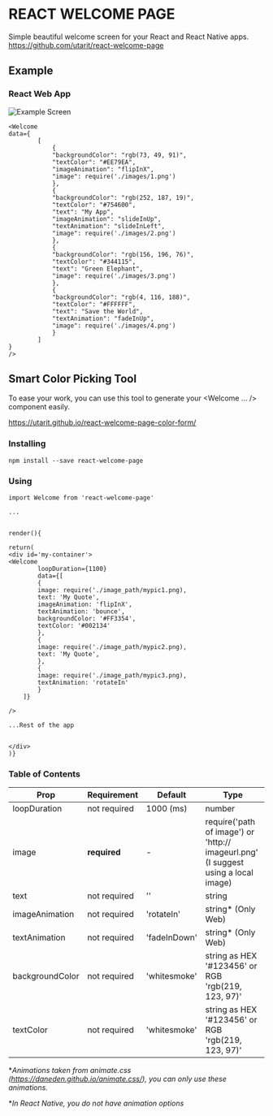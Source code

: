 
# REACT WELCOME PAGE

  

Simple beautiful welcome screen for your React and React Native apps.
https://github.com/utarit/react-welcome-page

  

## Example

### React Web App

![Example Screen](https://i.imgur.com/NfzYzz5.gif)


```
<Welcome
data={
		[
			{
			"backgroundColor": "rgb(73, 49, 91)",
			"textColor": "#EE79EA",
			"imageAnimation": "flipInX",
			"image": require('./images/1.png')
			},
			{
			"backgroundColor": "rgb(252, 187, 19)",
			"textColor": "#754600",
			"text": "My App",
			"imageAnimation": "slideInUp",
			"textAnimation": "slideInLeft",
			"image": require('./images/2.png')
			},
			{
			"backgroundColor": "rgb(156, 196, 76)",
			"textColor": "#344115",
			"text": "Green Elephant",
			"image": require('./images/3.png')
			},
			{
			"backgroundColor": "rgb(4, 116, 188)",
			"textColor": "#FFFFFF",
			"text": "Save the World",
			"textAnimation": "fadeInUp",
			"image": require('./images/4.png')
			}
		]
}
/>

```
## Smart Color Picking Tool

  

To ease your work, you can use this tool to generate your <Welcome ... /> component easily.

https://utarit.github.io/react-welcome-page-color-form/
  

### Installing

```
npm install --save react-welcome-page
```

  

### Using

  

```
import Welcome from 'react-welcome-page'

...
  

render(){

return(
<div id='my-container'>
<Welcome
		loopDuration={1100}
		data={[
		{
		image: require('./image_path/mypic1.png),
		text: 'My Quote',
		imageAnimation: 'flipInX',
		textAnimation: 'bounce',
		backgroundColor: '#FF3354',
		textColor: '#002134'
		},
		{
		image: require('./image_path/mypic2.png),
		text: 'My Quote',
		},
		{
		image: require('./image_path/mypic3.png),
		textAnimation: 'rotateIn'
		}
	]}

/>

...Rest of the app

  
</div>
)}

```

### Table of Contents


| Prop | Requirement | Default| Type
|--|--|--|--|
| loopDuration | not required | 1000 (ms) | number
|image | **required** | - | require('path of image') or 'http:// imageurl.png' (I suggest using a local image)
|text|not required | '' | string
|imageAnimation |not required | 'rotateIn' | string* (Only Web)
|textAnimation |not required | 'fadeInDown' | string* (Only Web)
|backgroundColor|not required| 'whitesmoke' | string as HEX '#123456' or RGB 'rgb(219, 123, 97)'
|textColor|not required| 'whitesmoke' | string as HEX '#123456' or RGB 'rgb(219, 123, 97)'

  

**Animations taken from animate.css (https://daneden.github.io/animate.css/), you can only use these animations.*

**In React Native, you do not have animation options*
